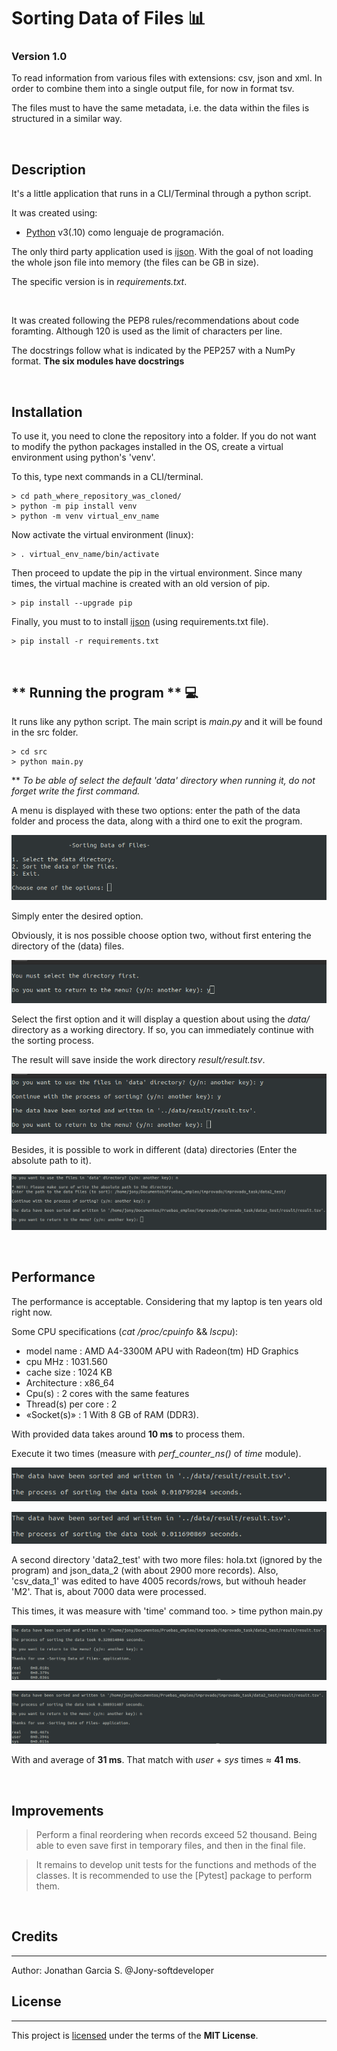 # Sorting Data of Files 📊

### Version 1.0

To read information from various files with extensions: csv, json and xml. In order to combine them into a single output file, for now in format tsv.

The files must to have the same metadata, i.e. the data within the files is structured in a similar way.

<br/>

## Description

It's a little application that runs in a CLI/Terminal through a python script.

It was created using:

* [Python] v3(.10) como lenguaje de programación.

The only third party application used is [ijson]. With the goal of not loading the whole json file into memory (the files can be GB in size).

The specific version is in _requirements.txt_.

<br/>

It was created following the PEP8 rules/recommendations about code foramting. Although 120 is used as the limit of characters per line.

The docstrings follow what is indicated by the PEP257 with a NumPy format. **The six modules have docstrings**

<br/>

## Installation

To use it, you need to clone the repository into a folder. If you do not want to modify the python packages installed in the OS, create a virtual environment using python's 'venv'.

To this, type next commands in a CLI/terminal.

    > cd path_where_repository_was_cloned/
    > python -m pip install venv
    > python -m venv virtual_env_name

Now activate the virtual environment (linux):

    > . virtual_env_name/bin/activate

Then proceed to update the pip in the virtual environment. Since many times, the virtual machine is created with an old version of pip.

    > pip install --upgrade pip

Finally, you must to to install [ijson] (using requirements.txt file).

    > pip install -r requirements.txt

<br/>

## ** Running the program ** 💻

It runs like any python script. The main script is _main.py_ and it will be found in the src folder.

    > cd src
    > python main.py
** _To be able of select the default 'data' directory when running it, do not forget write the first command._

A menu is displayed with these two options: enter the path of the data folder and process the data, along with a third one to exit the program.

![menu](https://github.com/Jony-softdeveloper/Sorting-data-of-files/blob/main/images/1%20Menu.png)

Simply enter the desired option.

Obviously, it is nos possible choose option two, without first entering the directory of the (data) files.

![Error 1](https://github.com/Jony-softdeveloper/Sorting-data-of-files/blob/main/images/2%20Error%20-%20select%20sort%20data.png)

Select the first option and it will display a question about using the _data/_ directory as a working directory. If so, you can immediately continue with the sorting process.

The result will save inside the work directory _result/result.tsv_.

![Data](https://github.com/Jony-softdeveloper/Sorting-data-of-files/blob/main/images/3%20Process%20data.png)

Besides, it is possible to work in different (data) directories (Enter the absolute path to it).

![Other Data](https://github.com/Jony-softdeveloper/Sorting-data-of-files/blob/main/images/5%20Process%20other%20data.png)

<br/>

## **Performance**
The performance is acceptable. Considering that my laptop is ten years old right now.

Some CPU specifications (_cat /proc/cpuinfo_ && _lscpu_):
* model name	: AMD A4-3300M APU with Radeon(tm) HD Graphics
* cpu MHz		: 1031.560
* cache size	: 1024 KB
* Architecture  : x86_64
* Cpu(s)        : 2 cores with the same features
* Thread(s) per core    : 2
* «Socket(s)»   : 1
With 8 GB of RAM (DDR3).

With provided data takes around **10 ms** to process them.

Execute it two times (measure with _perf_counter_ns()_ of _time_ module).

![Performance Data 1](https://github.com/Jony-softdeveloper/Sorting-data-of-files/blob/main/images/6%20Measure%201%20data.png)

![Performance Data 2](https://github.com/Jony-softdeveloper/Sorting-data-of-files/blob/main/images/7%20measure%202%20data.png)

A second directory 'data2_test' with two more files: hola.txt (ignored by the program) and json_data_2 (with about 2900 more records). Also, 'csv_data_1' was edited to have 4005 records/rows, but withouh header 'M2'. That is, about 7000 data were processed.

This times, it was measure with 'time' command too.
    > time python main.py

![Performance Other data 1](https://github.com/Jony-softdeveloper/Sorting-data-of-files/blob/main/images/8%20Measure%201%20data2.png)

![Performance Other data 2](https://github.com/Jony-softdeveloper/Sorting-data-of-files/blob/main/images/9%20Measure%202%20data2.png)

With and average of **31 ms**. That match with _user_ + _sys_ times ≈ **41 ms**.

<br/>

##  Improvements

> Perform a final reordering when records exceed 52 thousand. Being able to even save first in temporary files, and then in the final file.

> It remains to develop unit tests for the functions and methods of the classes. It is recommended to use the [Pytest] package to perform them.

<br/>

## Credits

<hr/>

Author: Jonathan Garcia S. @Jony-softdeveloper

## License

<hr/>

This project is [licensed] under the terms of the **MIT License**.

[Python]: https://www.python.org/downloads/ "Python"
[ijson]: https://github.com/ICRAR/ijson "ijson"
[licensed]: https://github.com/Jony-softdeveloper/Sorting-data-of-files/blob/main/LICENSE "licensed"
